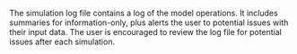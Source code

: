 The simulation log file contains a log of the model operations.  It includes summaries for information-only, 
plus alerts the user to potential issues with their input data.  The user is encouraged to review the log 
file for potential issues after each simulation. 